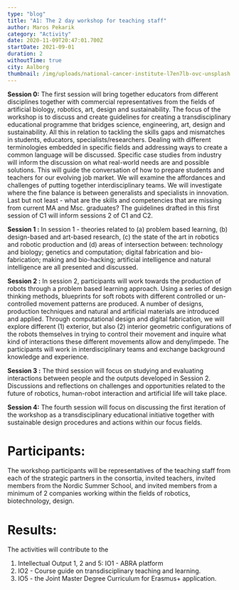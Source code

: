 ```yaml
---
type: "blog"
title: "A1: The 2 day workshop for teaching staff"
author: Maros Pekarik
category: "Activity"
date: 2020-11-09T20:47:01.700Z
startDate: 2021-09-01
duration: 2
withoutTime: true
city: Aalborg
thumbnail: /img/uploads/national-cancer-institute-l7en7lb-ovc-unsplash.jpg
---
```


**Session 0:**
The first session will bring together educators from different disciplines together with commercial representatives from the fields of artificial biology, robotics, art, design and sustainability. The focus of the workshop is to discuss and create guidelines for creating a transdisciplinary educational programme that bridges science, engineering, art, design and sustainability. All this in relation to tackling the skills gaps and mismatches in students, educators, specialists/researchers. Dealing with different terminologies embedded in specific fields and addressing ways to create a common language will be discussed. Specific case studies from industry will inform the discussion on what real-world needs are and possible solutions. This will guide the conversation of how to prepare students and teachers for our evolving job market. We will examine the affordances and challenges of putting together interdisciplinary teams. We will investigate where the fine balance is between generalists and specialists in innovation. Last but not least - what are the skills and competencies that are missing from current MA and Msc. graduates? The guidelines drafted in this first session of C1 will inform sessions 2 of C1 and C2.

**Session 1 :**
In session 1 - theories related to (a) problem based learning, (b) design-based and art-based research, (c) the state of the art in robotics and robotic production and (d) areas of intersection between: technology and biology; genetics and computation; digital fabrication and bio-fabrication; making and bio-hacking; artificial intelligence and natural intelligence are all presented and discussed.

**Session 2 :**
In session 2, participants will work towards the production of robots through a problem based learning approach. Using a series of design thinking methods, blueprints for soft robots with different controlled or un-controlled movement patterns are produced. A number of designs, production techniques and natural and artificial materials are introduced and applied. Through computational design and digital fabrication, we will explore different (1) exterior, but also (2) interior geometric configurations of the robots themselves in trying to control their movement and inquire what kind of interactions these different movements allow and deny/impede. The participants will work in interdisciplinary teams and exchange background knowledge and experience.

**Session 3 :**
The third session will focus on studying and evaluating interactions between people and the outputs developed in Session 2. Discussions and reflections on challenges and opportunities related to the future of robotics, human-robot interaction and artificial life will take place.

**Session 4:**
The fourth session will focus on discussing the first iteration of the workshop as a transdisciplinary educational initiative together with sustainable design procedures and actions within our focus fields.

# Participants:
The workshop participants will be representatives of the teaching staff from each of the strategic partners in the consortia, invited teachers, invited members from the Nordic Summer School, and invited members from a minimum of 2 companies working within the fields of robotics, biotechnology, design.

# Results:
The activities will contribute to the
1. Intellectual Output 1, 2 and 5: IO1 - ABRA platform
2. IO2 - Course guide on transdisciplinary teaching and learning.
3. IO5 - the Joint Master Degree Curriculum for Erasmus+ application.
